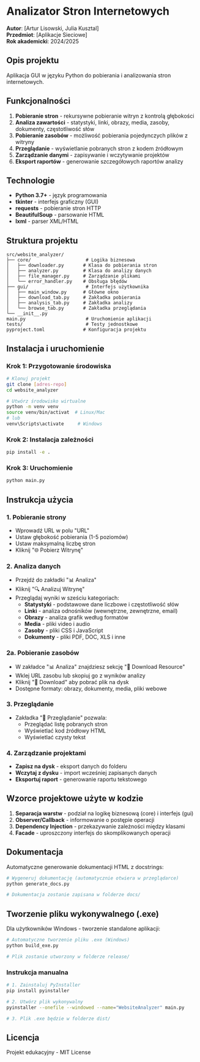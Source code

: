# Analizator Stron Internetowych

**Autor**: [Artur Lisowski, Julia Kusztal]  
**Przedmiot**: [Aplikacje Sieciowe]  
**Rok akademicki**: 2024/2025

## Opis projektu

Aplikacja GUI w języku Python do pobierania i analizowania stron internetowych.

## Funkcjonalności

1. **Pobieranie stron** - rekursywne pobieranie witryn z kontrolą głębokości
2. **Analiza zawartości** - statystyki, linki, obrazy, media, zasoby, dokumenty, częstotliwość słów
3. **Pobieranie zasobów** - możliwość pobierania pojedynczych plików z witryny
4. **Przeglądanie** - wyświetlanie pobranych stron z kodem źródłowym
5. **Zarządzanie danymi** - zapisywanie i wczytywanie projektów
6. **Eksport raportów** - generowanie szczegółowych raportów analizy

## Technologie

- **Python 3.7+** - język programowania
- **tkinter** - interfejs graficzny (GUI)
- **requests** - pobieranie stron HTTP
- **BeautifulSoup** - parsowanie HTML
- **lxml** - parser XML/HTML

## Struktura projektu

```text
src/website_analyzer/
├── core/                    # Logika biznesowa
│   ├── downloader.py       # Klasa do pobierania stron
│   ├── analyzer.py         # Klasa do analizy danych
│   ├── file_manager.py     # Zarządzanie plikami
│   └── error_handler.py    # Obsługa błędów
├── gui/                     # Interfejs użytkownika
│   ├── main_window.py      # Główne okno
│   ├── download_tab.py     # Zakładka pobierania
│   ├── analysis_tab.py     # Zakładka analizy
│   └── browse_tab.py       # Zakładka przeglądania
└── __init__.py
main.py                      # Uruchomienie aplikacji
tests/                       # Testy jednostkowe
pyproject.toml              # Konfiguracja projektu
```

## Instalacja i uruchomienie

### Krok 1: Przygotowanie środowiska

```bash
# Klonuj projekt
git clone [adres-repo]
cd website_analyzer

# Utwórz środowisko wirtualne
python -m venv venv
source venv/bin/activat  # Linux/Mac
# lub
venv\Scripts\activate     # Windows
```

### Krok 2: Instalacja zależności

```bash
pip install -e .
```

### Krok 3: Uruchomienie

```bash
python main.py
```

## Instrukcja użycia

### 1. Pobieranie strony

- Wprowadź URL w polu "URL"
- Ustaw głębokość pobierania (1-5 poziomów)
- Ustaw maksymalną liczbę stron
- Kliknij "🌐 Pobierz Witrynę"

### 2. Analiza danych

- Przejdź do zakładki "📊 Analiza"
- Kliknij "🔍 Analizuj Witrynę"
- Przeglądaj wyniki w sześciu kategoriach:
  - **Statystyki** - podstawowe dane liczbowe i częstotliwość słów
  - **Linki** - analiza odnośników (wewnętrzne, zewnętrzne, email)
  - **Obrazy** - analiza grafik według formatów
  - **Media** - pliki video i audio
  - **Zasoby** - pliki CSS i JavaScript
  - **Dokumenty** - pliki PDF, DOC, XLS i inne

### 2a. Pobieranie zasobów

- W zakładce "📊 Analiza" znajdziesz sekcję "🔽 Download Resource"
- Wklej URL zasobu lub skopiuj go z wyników analizy
- Kliknij "💾 Download" aby pobrać plik na dysk
- Dostępne formaty: obrazy, dokumenty, media, pliki webowe

### 3. Przeglądanie

- Zakładka "📖 Przeglądanie" pozwala:
  - Przeglądać listę pobranych stron
  - Wyświetlać kod źródłowy HTML
  - Wyświetlać czysty tekst

### 4. Zarządzanie projektami

- **Zapisz na dysk** - eksport danych do folderu
- **Wczytaj z dysku** - import wcześniej zapisanych danych
- **Eksportuj raport** - generowanie raportu tekstowego

## Wzorce projektowe użyte w kodzie

1. **Separacja warstw** - podział na logikę biznesową (core) i interfejs (gui)
2. **Observer/Callback** - informowanie o postępie operacji
3. **Dependency Injection** - przekazywanie zależności między klasami
4. **Facade** - uproszczony interfejs do skomplikowanych operacji

## Dokumentacja

Automatyczne generowanie dokumentacji HTML z docstrings:

```bash
# Wygeneruj dokumentację (automatycznie otwiera w przeglądarce)
python generate_docs.py

# Dokumentacja zostanie zapisana w folderze docs/
```

## Tworzenie pliku wykonywalnego (.exe)

Dla użytkowników Windows - tworzenie standalone aplikacji:

```bash
# Automatyczne tworzenie pliku .exe (Windows)
python build_exe.py

# Plik zostanie utworzony w folderze release/
```

### Instrukcja manualna

```bash
# 1. Zainstaluj PyInstaller
pip install pyinstaller

# 2. Utwórz plik wykonywalny
pyinstaller --onefile --windowed --name="WebsiteAnalyzer" main.py

# 3. Plik .exe będzie w folderze dist/
```

## Licencja

Projekt edukacyjny - MIT License
